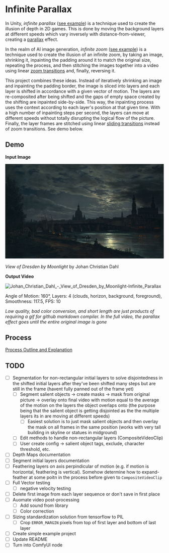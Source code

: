 
# Infinite Parallax

In Unity, *infinite parallax* ([see example](https://www.youtube.com/watch?v=MEy-kIGE-lI)) is a technique used to create the illusion of depth in 2D games. This is done by moving the background layers at different speeds which vary inversely with distance-from-viewer, creating a [parallax](https://en.wikipedia.org/wiki/Parallax) effect.

In the realm of AI image generation, *infinite zoom* ([see example](https://www.youtube.com/watch?v=yDCUTyZD--E)) is a technique used to create the illusion of an infinite zoom, by taking an image, shrinking it, inpainting the padding around it to match the original size, repeating the process, and then stitching the images together into a video using linear [zoom transitions](https://www.youtube.com/watch?v=G01V09CWTJY&t=1s) and, finally, reversing it.

This project combines these ideas. Instead of iteratively shrinking an image and inpainting the padding border, the image is sliced into layers and each layer is shifted in accordance with a given vector of motion. The layers are re-composited after being shifted and the gaps of empty space created by the shifting are inpainted side-by-side. This way, the inpainting process uses the context according to each layer's position at that given time. With a high number of inpainting steps per second, the layers can move at different speeds without totally disrupting the logical flow of the picture. Finally, the layer frames are stitched using linear [sliding transitions](https://www.youtube.com/shorts/S6Ywp-598HI) instead of zoom transitions. See demo below. 

## Demo

**Input Image**

![Johan_Christian_Dahl_-_View_of_Dresden_by_Moonlight](docs/demo/1600px-Johan_Christian_Dahl_-_View_of_Dresden_by_Moonlight_-_Google_Art_Project.jpg)

*View of Dresden by Moonlight* by Johan Christian Dahl

**Output Video**

![Johan_Christian_Dahl_-_View_of_Dresden_by_Moonlight-Infinite_Parallax](docs/demo/demo-dresden-parallax.gif)

Angle of Motion: 160°, Layers: 4 (clouds, horizon, background, foreground), Smoothness: 117.5, FPS: 10

*Low quality, bad color conversion, and short length are just products of requiring a gif for github markdown compiler. In the full video, the parallax effect goes until the entire original image is gone*

## Process

[Process Outline and Explanation](docs/process_explanation.md)

## TODO

- [ ] Segmentation for non-rectangular initial layers to solve disjointedness in the shifted initial layers after they've been shifted many steps but are still in the frame (havent fully panned out of the frame yet) 
  - [ ] Segment salient objects -> create masks -> mask from original picture -> overlay onto final video with motion equal to the average of the motion on the layers the object overlaps onto (the purpose being that the salient object is getting disjointed as the the multiple layers its in are moving at different speeds)
    - [ ] Easiest solution is to just mask salient objects and then overlay the mask on all frames in the same position (works with very tall building in skyline or statues in midground)
  - [ ] Edit methods to handle non-rectangular layers (CompositeVideoClip)
  - [ ] User create config -> salient object tags, exclude, character threshold, etc.
- [ ] Depth Maps documentation
- [ ] Segment initial layers documentation
- [ ] Feathering layers on axis perpindicular of motion (e.g. if motion is horizontal, feathering is vertical). Somehow determine how to expand-feather at some poitn in the process before given to `CompositeVideoClip`
- [ ] Full Vector testing
  - [ ] negative velocity testing
- [ ] Delete first image from each layer sequence or don't save in first place
- [ ] Auomate video post-processing
  - [ ] Add sound from library
  - [ ] Color correction
- [ ] Sizing standardization solution from tensorflow to PIL
  - [ ] Crop `ERROR_MARGIN` pixels from top of first layer and bottom of last layer 
- [ ] Create simple example project
- [ ] Update README
- [ ] Turn into ComfyUI node